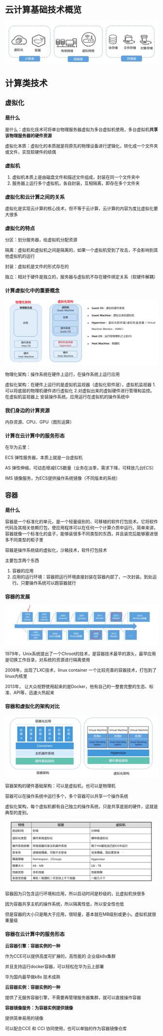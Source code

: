 # 云计算基础技术概览

![image-20220928223823267](picture/image-20220928223823267.png)

# 计算类技术

## 虚拟化

### 是什么

是什么：虚拟化技术可将单台物理服务器虚拟为多台虚拟机使用，多台虚拟机**共享该物理服务器的硬件资源**

虚拟化本质：虚拟化的本质就是将原先的物理设备进行逻辑化，转化成一个文件夹或文件，实现软硬件的结偶



### **虚拟机**

1. 虚拟机本质上是由磁盘文件和描述文件组成，封装在同一个文件夹中
2. 服务器上运行多个虚拟机，各自封装，互相隔离，即存在多个文件夹



### **虚拟化和云计算之间的关系**

虚拟化是实现云计算的核心技术，但不等于云计算，云计算的内容为度比虚拟化要大很多



### **虚拟化的特点**

分区：划分服务器，给虚拟机分配资源

隔离：虚拟机和虚拟机之间是隔离的，如果一个虚拟机受到了攻击，不会影响到其他虚拟机的运行

封装：虚拟机是文件的形式存在的

独立：相对于硬件是独立的，服务器与虚拟机不存在硬件绑定关系（软硬件解耦）



### 计算虚拟化中的重要概念

![image-20220928225038411](picture/image-20220928225038411.png)

物理化架构：操作系统在硬件上运行，在操作系统上运行应用

虚拟化架构：在硬件上运行的是虚拟机监视器（虚拟化软件层），虚拟机监视器 1.可以将底层的物理机硬件进行虚拟化 2.对虚拟出来的虚拟硬件进行管理和监控。在虚拟机监视器上 安装操作系统。应用运行在虚拟机的操作系统中



### 我们身边的计算资源

内存资源、CPU、GPU（图形运算）



### 计算在云计算中的服务形态

在华为云里：

ECS 弹性服务器，本质上就是一台虚拟机

AS 弹性伸缩，可动态增减ECS数量（业务在淡季，需求下降，可释放几台ECS）

IMS 镜像服务，为ECS提供操作系统镜像（不同版本的系统）



## 容器

### 是什么

容器是一个标准化的单元，是一个轻量级别的、可移植的软件打包技术。它将软件代码及其相关依赖打包，使应用程序可以在任何一个计算介质中运行。简单来讲，容器就像一个标准化的盒子，能够装很多不同类型的东西，并且装完后能够塞进很多不同类型的柜子里

容器是操作系统级的虚拟化，沙箱技术，软件打包技术



主要包含两个东西

1. 容器的应用
2. 应用的运行环境：容器把运行环境直接封装在容器内部了，一次封装。到处运行。只要操作系统可以跑容器就行



### 容器的发展

![image-20220928230505618](picture/image-20220928230505618.png)

1979年，Unix系统提出了一个Chroot的技术，是容器技术最早的源头，最早应用是切换工作目录，对系统的资源进行隔离使用

2008年，出现了LXC技术，linux container 一个比较完善的容器技术，打包到了linux内核里

2013年， 让大众视野使用起来的是Docker，他有自己的一整套完整的生态、标准、API等，迅速火热起来



### 容器和虚拟化的架构对比

![image-20220928230524025](picture/image-20220928230524025.png)

容器架构的硬件基础架构：可以是虚拟机，也可以是物理机

容器可以在操作系统中运行多个，多个容器可以共享一个操作系统



虚拟化架构，每个虚拟机都有自己独立的操作系统，只是共享底层的硬件，这就是典型的差别。

![image-20220928230744915](picture/image-20220928230744915.png)

容器因为只包含运行环境和应用，所以启动时间是秒级的，比虚拟机快很多

因为容器共享主机的操作系统，所以隔离性低，所以安全性也低

但是容器的大小只是略大于应用，很轻量，基本就在MB级别或更小。虚拟机就很重量级



### 容器在云计算中的服务形态

**云容器引擎：容器实例的一种**

作为CCE可以提供高度可扩展的，高性能的 企业级k8s集群

并且支持运行docker容器，可以轻松在华为云上部署

华为国内最早做k8s 技术成熟



**云容器实例：容器实例的一种**

提供了无服务容器引擎，不需要再管理服务器集群，就可以直接操作容器



**容器镜像服务：为容器实例提供镜像**

提供简单易用的镜像

可以配合CCE 和 CCI 协同使用，也可以单独的作为容器镜像仓库